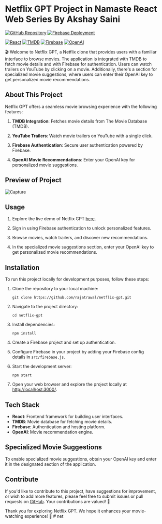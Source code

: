 # Netflix GPT Project in Namaste React Web Series By Akshay Saini

[![GitHub Repository](https://img.shields.io/badge/GitHub%20Repo-Netflix%20GPT-green)](https://github.com/rajatrawal/netflix-gpt)
[![Firebase Deployment](https://img.shields.io/badge/Live-Demo)](https://netflixgpt-a347f.web.app/browse)

[![React](https://img.shields.io/badge/React-Frontend-blue)](https://reactjs.org/)
[![TMDB](https://img.shields.io/badge/TMDB-Movie%20Data-blue)](https://www.themoviedb.org/)
[![Firebase](https://img.shields.io/badge/Firebase-Authentication%20%26%20Hosting-blue)](https://firebase.google.com/)
[![OpenAI](https://img.shields.io/badge/OpenAI-Movie%20Recommendation-blue)](https://beta.openai.com/)

🎬 Welcome to Netflix GPT, a Netflix clone that provides users with a familiar interface to browse movies. The application is integrated with TMDB to fetch movie details and with Firebase for authentication. Users can watch trailers on YouTube by clicking on a movie. Additionally, there's a section for specialized movie suggestions, where users can enter their OpenAI key to get personalized movie recommendations.


## About This Project

Netflix GPT offers a seamless movie browsing experience with the following features:

1. **TMDB Integration**: Fetches movie details from The Movie Database (TMDB).

2. **YouTube Trailers**: Watch movie trailers on YouTube with a single click.

3. **Firebase Authentication**: Secure user authentication powered by Firebase.

4. **OpenAI Movie Recommendations**: Enter your OpenAI key for personalized movie suggestions.

## Preview of Project
![Capture](https://github.com/rajatrawal/netflix-gpt/assets/72153827/c575eee1-5c7b-4c4e-a866-b64b25ffa5e2)

## Usage

1. Explore the live demo of Netflix GPT [here](https://netflixgpt-a347f.web.app/browse).

2. Sign in using Firebase authentication to unlock personalized features.

3. Browse movies, watch trailers, and discover new recommendations.

4. In the specialized movie suggestions section, enter your OpenAI key to get personalized movie recommendations.

## Installation

To run this project locally for development purposes, follow these steps:

1. Clone the repository to your local machine:

   ```shell
   git clone https://github.com/rajatrawal/netflix-gpt.git
   ```

2. Navigate to the project directory:

   ```shell
   cd netflix-gpt
   ```

3. Install dependencies:

   ```shell
   npm install
   ```

4. Create a Firebase project and set up authentication.

5. Configure Firebase in your project by adding your Firebase config details in `src/firebase.js`.

6. Start the development server:

   ```shell
   npm start
   ```

7. Open your web browser and explore the project locally at [http://localhost:3000/](http://localhost:3000/).

## Tech Stack

- **React**: Frontend framework for building user interfaces.
- **TMDB**: Movie database for fetching movie details.
- **Firebase**: Authentication and hosting platform.
- **OpenAI**: Movie recommendation engine.

## Specialized Movie Suggestions

To enable specialized movie suggestions, obtain your OpenAI key and enter it in the designated section of the application.



## Contribute

If you'd like to contribute to this project, have suggestions for improvement, or wish to add more features, please feel free to submit issues or pull requests on [GitHub](https://github.com/rajatrawal/netflix-gpt). Your contributions are valued! 🚀

Thank you for exploring Netflix GPT. We hope it enhances your movie-watching experience! 🍿
#   n e t  
 